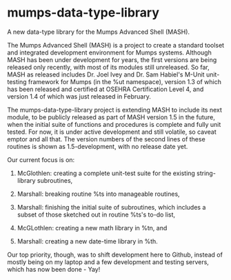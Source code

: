 # mumps-data-type-library
A new data-type library for the Mumps Advanced Shell (MASH).

The Mumps Advanced Shell (MASH) is a project to create a standard toolset and integrated development environment for Mumps systems. Although MASH has been under development for years, the first versions are being released only recently, with most of its modules still unreleased. So far, MASH as released includes Dr. Joel Ivey and Dr. Sam Habiel's M-Unit unit-testing framework for Mumps (in the %ut namespace), version 1.3 of which has been released and certified at OSEHRA Certification Level 4, and version 1.4 of which was just released in February.

The mumps-data-type-library project is extending MASH to include its next module, to be publicly released as part of MASH version 1.5 in the future, when the initial suite of functions and procedures is complete and fully unit tested. For now, it is under active development and still volatile, so caveat emptor and all that. The version numbers of the second lines of these routines is shown as 1.5-development, with no release date yet. 

Our current focus is on:

1) McGlothlen: creating a complete unit-test suite for the existing string-library subroutines,

2) Marshall: breaking routine %ts into manageable routines,

3) Marshall: finishing the initial suite of subroutines, which includes a subset of those sketched out in routine %ts's to-do list,

4) McGLothlen: creating a new math library in %tn, and

5) Marshall: creating a new date-time library in %th.

Our top priority, though, was to shift development here to Github, instead of mostly being on my laptop and a few development and testing servers, which has now been done - Yay!
